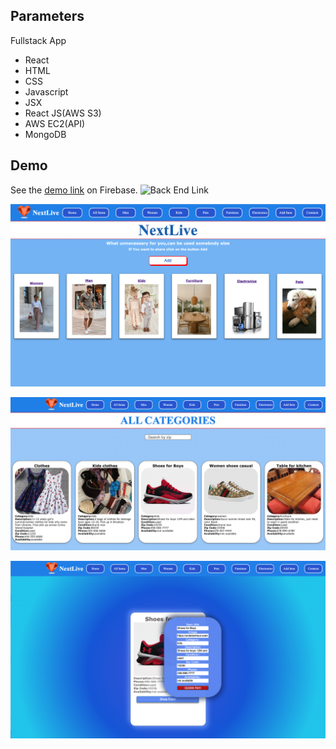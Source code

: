 ## Parameters
Fullstack App
+ React
+ HTML
+ CSS
+ Javascript
+ JSX
+ React JS(AWS S3)
+ AWS EC2(API)
+ MongoDB


## Demo
See the [demo link](http://nextlife-np.s3-website-us-east-1.amazonaws.com/) on Firebase. 
![Back End Link](https://github.com/NatalliaPahosava/nextlife-api)

![Demo screen shot](https://github.com/NatalliaPahosava/nextlife-frontend/blob/main/src/assets/img/demo1.png)

![Demo screen shot](https://github.com/NatalliaPahosava/nextlife-frontend/blob/main/src/assets/img/demo2.png)

![Demo screen shot](https://github.com/NatalliaPahosava/nextlife-frontend/blob/main/src/assets/img/demo3.png)